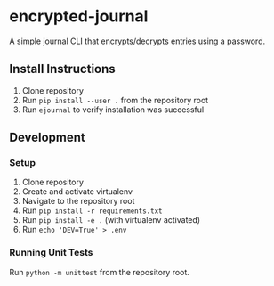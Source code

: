 # encrypted-journal

A simple journal CLI that encrypts/decrypts entries using a password.

## Install Instructions
1. Clone repository
2. Run `pip install --user .` from the repository root
3. Run `ejournal` to verify installation was successful

## Development
### Setup
1. Clone repository
2. Create and activate virtualenv
3. Navigate to the repository root
4. Run `pip install -r requirements.txt`
5. Run `pip install -e .` (with virtualenv activated)
6. Run `echo 'DEV=True' > .env`

### Running Unit Tests
Run `python -m unittest` from the repository root.

